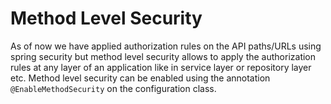 # Method Level Security

As of now we have applied authorization rules on the API paths/URLs using spring security but method level security
allows to apply the authorization rules at any layer of an application like in service layer or repository layer etc.
Method level security can be enabled using the annotation `@EnableMethodSecurity` on the configuration class.

